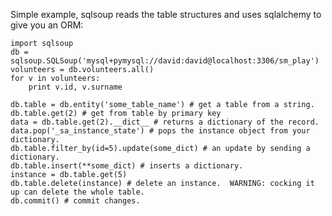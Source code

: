 Simple example, sqlsoup reads the table structures and uses sqlalchemy to give you an ORM:
  
  
    import sqlsoup
    db = sqlsoup.SQLSoup('mysql+pymysql://david:david@localhost:3306/sm_play')
    volunteers = db.volunteers.all()
    for v in volunteers:
        print v.id, v.surname
    
    db.table = db.entity('some_table_name') # get a table from a string.
    db.table.get(2) # get from table by primary key
    data = db.table.get(2).__dict__ # returns a dictionary of the record.
    data.pop('_sa_instance_state') # pops the instance object from your dictionary.
    db.table.filter_by(id=5).update(some_dict) # an update by sending a dictionary.
    db.table.insert(**some_dict) # inserts a dictionary.
    instance = db.table.get(5) 
    db.table.delete(instance) # delete an instance.  WARNING: cocking it up can delete the whole table.  
    db.commit() # commit changes.
    
    

